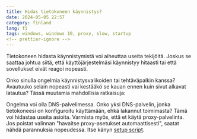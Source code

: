 ```yaml
---
title: Hidas tietokoneen käynnistys?
date: 2024-05-05 22:57
category: finland
lang: fi
tags: windows, windows 10, proxy, slow, startup
<!-- prettier-ignore -->
---
```


Tietokoneen hidasta käynnistymistä voi aiheuttaa useita tekijöitä.
Joskus se saattaa johtua siitä, että käyttöjärjestelmäsi käynnistyy
hitaasti tai että sovellukset eivät reagoi nopeasti.

Onko sinulla ongelmia käynnistysvalikoiden tai tehtäväpalkin kanssa?
Avautuuko selain nopeasti vai kestääkö se kauan ennen kuin sivut alkavat latautua?
Tässä muutamia mahdollisia ratkaisuja:

Ongelma voi olla DNS-palvelimessa. Onko yksi DNS-palvelin,
jonka tietokoneesi on konfiguroitu käyttämään, ehkä lakannut toimimasta?
Tämä voi hidastaa useita asioita.
Varmista myös, että et käytä proxy-palvelinta.
Jos poistat valinnan "havaitse proxy-asetukset automaattisesti", saatat nähdä parannuksia nopeudessa.
Itse känyn [setup script](https://developer.mozilla.org/en-US/docs/Web/HTTP/Proxy_servers_and_tunneling/Proxy_Auto-Configuration_PAC_file).
